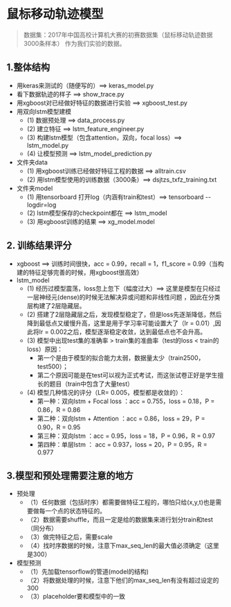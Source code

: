 # 鼠标移动轨迹模型
>数据集：2017年中国高校计算机大赛的初赛数据集（鼠标移动轨迹数据3000条样本） 作为我们实验的数据。

## 1.整体结构
* 用keras来测试的（随便写的）==> keras_model.py
* 看下数据轨迹的样子 ==> show_trace.py
* 用xgboost对已经做好特征的数据进行实验 ==> xgboost_test.py
* 用双向lstm模型建模
	* (1) 数据预处理 ==> data_process.py
	* (2) 建立特征 ==> lstm_feature_engineer.py
	* (3) 构建lstm模型（包含attention，双向，focal loss）==> lstm_model.py
	* (4) 让模型预测 ==> lstm_model_prediction.py
* 文件夹data 
	* (1) 用xgboost训练已经做好特征工程的数据 ==> alltrain.csv 
	* (2) 用lstm模型使用的训练数据（3000条）==> dsjtzs_txfz_training.txt
* 文件夹model
	* (1) 用tensorboard 打开log（内涵有train和test）==> tensorboard --logdir=log
	* (2) lstm模型保存的checkpoint都在 ==> lstm_model
	* (3) 用xgboost训练的结果 ==> xg_model.model
## 2. 训练结果评分
* xgboost ==> 训练时间很快，acc = 0.99，recall = 1，f1_score = 0.99（当构建的特征足够完善的时候，用xgboost很高效）
* lstm_model 
	* (1) 经历过模型震荡，loss忽上忽下（幅度过大）==> 这里是模型在只经过一层神经元(dense)的时候无法解决异或问题和非线性问题 ，因此在分类层构建了2层隐藏层。
	* (2) 搭建了2层隐藏层之后，发现模型稳定了，但是loss先逐渐降低，然后降到最低点又缓慢升高，这里是用于学习率可能设置大了（lr = 0.01）,因此将lr = 0.002之后，模型逐渐稳定收敛，达到最低点也不会升高。
	* (3) 模型中出现test集的准确率 > train集的准曲率（test的loss < train的loss）原因：
		+ 第一个是由于模型的拟合能力太弱，数据量太少（train2500，test500）；
		+ 第二个原因可能是在test可以视为正式考试，而这张试卷正好是学生擅长的题目（train中包含了大量test）
	* (4) 模型几种情况的评分（LR= 0.005，模型都是收敛的）：
		+ 第一种：双向lstm + Focal loss ：acc = 0.755，loss = 0.18，P = 0.86，R = 0.86
		+ 第二种：双向lstm + Attention ：acc = 0.86，loss = 29，P = 0.90，R = 0.95
		+ 第三种：双向lstm  ：acc = 0.95，loss = 18，P = 0.96，R = 0.97
		+ 第四种：单层lstm ： acc = 0.937，loss = 20，P = 0.95，R = 0.977
## 3.模型和预处理需要注意的地方
* 预处理
	* （1）任何数据（包括时序）都需要做特征工程的，哪怕只给(x,y,t)也是需要做每一个点的状态特征的。
	* （2）数据需要shuffle，而且一定是给的数据集来进行划分train和test（同分布）
	* （3）做完特征之后，需要scale
	* （4）找时序数据的时候，注意下max_seq_len的最大值必须确定（这里是300）
* 模型预测
	* （1）先加载tensorflow的管道(model的结构)
	* （2）将数据处理的时候，注意下他们的max_seq_len有没有超过设定的300
	* （3）placeholder要和模型中的一致

